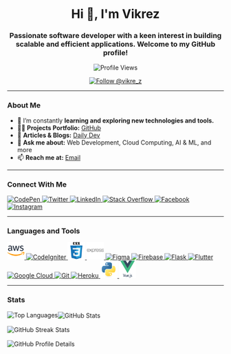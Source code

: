 <h1 align="center">Hi 👋, I'm Vikrez</h1>
<h3 align="center">
    Passionate software developer with a keen interest in building scalable and efficient applications. Welcome to my GitHub profile!
</h3>

<p align="center">
    <img src="https://komarev.com/ghpvc/?username=vikrez22&label=Profile%20views&color=0e75b6&style=flat" alt="Profile Views" />
</p>

<p align="center">
    <a href="https://twitter.com/vikre_z" target="_blank">
        <img src="https://img.shields.io/twitter/follow/vikre_z?logo=twitter&style=for-the-badge" alt="Follow @vikre_z" />
    </a>
</p>

---

### About Me
- 🌱 I’m constantly **learning and exploring new technologies and tools.** 
- 👨‍💻 **Projects Portfolio:** [GitHub](https://github.com/vikrez22)  
- 📝 **Articles & Blogs:** [Daily Dev](https://app.daily.dev/vikrez)  
- 💬 **Ask me about:** Web Development, Cloud Computing, AI & ML, and more  
- 📫 **Reach me at:** [Email](mailto:vikrez2021@gmail.com)

---

### Connect With Me
<p align="left">
    <a href="https://codepen.io/victor-jonah" target="_blank">
        <img src="https://raw.githubusercontent.com/rahuldkjain/github-profile-readme-generator/master/src/images/icons/Social/codepen.svg" alt="CodePen" height="30" width="40" />
    </a>
    <a href="https://twitter.com/vikre_z" target="_blank">
        <img src="https://raw.githubusercontent.com/rahuldkjain/github-profile-readme-generator/master/src/images/icons/Social/twitter.svg" alt="Twitter" height="30" width="40" />
    </a>
    <a href="https://linkedin.com/in/vikrez/" target="_blank">
        <img src="https://raw.githubusercontent.com/rahuldkjain/github-profile-readme-generator/master/src/images/icons/Social/linked-in-alt.svg" alt="LinkedIn" height="30" width="40" />
    </a>
    <a href="https://stackoverflow.com/users/20241298/vikrez" target="_blank">
        <img src="https://raw.githubusercontent.com/rahuldkjain/github-profile-readme-generator/master/src/images/icons/Social/stack-overflow.svg" alt="Stack Overflow" height="30" width="40" />
    </a>
    <!-- <a href="https://codesandbox.io/u/vikrez22" target="_blank">
        <img src="https://raw.githubusercontent.com/rahuldkjain/github-profile-readme-generator/master/src/images/icons/Social/codesandbox.svg" alt="CodeSandbox" height="30" width="40" />
    </a> -->
    <a href="https://www.facebook.com/vikteck" target="_blank">
        <img src="https://raw.githubusercontent.com/rahuldkjain/github-profile-readme-generator/master/src/images/icons/Social/facebook.svg" alt="Facebook" height="30" width="40" />
    </a>
    <a href="https://www.instagram.com/vik_rez/" target="_blank">
        <img src="https://raw.githubusercontent.com/rahuldkjain/github-profile-readme-generator/master/src/images/icons/Social/instagram.svg" alt="Instagram" height="30" width="40" />
    </a>
</p>

---

### Languages and Tools
<p align="left">
    <a href="https://aws.amazon.com" target="_blank">
        <img src="https://raw.githubusercontent.com/devicons/devicon/master/icons/amazonwebservices/amazonwebservices-original-wordmark.svg" alt="AWS" width="40" height="40" />
    </a>
    <a href="https://codeigniter.com" target="_blank">
        <img src="https://cdn.worldvectorlogo.com/logos/codeigniter.svg" alt="CodeIgniter" width="40" height="40" />
    </a>
    <a href="https://www.w3schools.com/css/" target="_blank">
        <img src="https://raw.githubusercontent.com/devicons/devicon/master/icons/css3/css3-original-wordmark.svg" alt="CSS3" width="40" height="40" />
    </a>
    <a href="https://expressjs.com" target="_blank">
        <img src="https://raw.githubusercontent.com/devicons/devicon/master/icons/express/express-original-wordmark.svg" alt="Express.js" width="40" height="40" />
    </a>
    <a href="https://www.figma.com/" target="_blank">
        <img src="https://www.vectorlogo.zone/logos/figma/figma-icon.svg" alt="Figma" width="40" height="40" />
    </a>
    <a href="https://firebase.google.com/" target="_blank">
        <img src="https://www.vectorlogo.zone/logos/firebase/firebase-icon.svg" alt="Firebase" width="40" height="40" />
    </a>
    <a href="https://flask.palletsprojects.com/" target="_blank">
        <img src="https://www.vectorlogo.zone/logos/pocoo_flask/pocoo_flask-icon.svg" alt="Flask" width="40" height="40" />
    </a>
    <a href="https://flutter.dev" target="_blank">
        <img src="https://www.vectorlogo.zone/logos/flutterio/flutterio-icon.svg" alt="Flutter" width="40" height="40" />
    </a>
    <a href="https://cloud.google.com" target="_blank">
        <img src="https://www.vectorlogo.zone/logos/google_cloud/google_cloud-icon.svg" alt="Google Cloud" width="40" height="40" />
    </a>
    <a href="https://git-scm.com/" target="_blank">
        <img src="https://www.vectorlogo.zone/logos/git-scm/git-scm-icon.svg" alt="Git" width="40" height="40" />
    </a>
    <a href="https://heroku.com" target="_blank">
        <img src="https://www.vectorlogo.zone/logos/heroku/heroku-icon.svg" alt="Heroku" width="40" height="40" />
    </a>
    <a href="https://www.python.org" target="_blank">
        <img src="https://raw.githubusercontent.com/devicons/devicon/master/icons/python/python-original.svg" alt="Python" width="40" height="40" />
    </a>
    <a href="https://vuejs.org/" target="_blank">
        <img src="https://raw.githubusercontent.com/devicons/devicon/master/icons/vuejs/vuejs-original-wordmark.svg" alt="Vue.js" width="40" height="40" />
    </a>
</p>

---

### Stats
<p>
    <img align="left" src="https://github-readme-stats.vercel.app/api/top-langs?username=vikrez22&show_icons=true&locale=en&layout=compact&theme=radical" alt="Top Languages" />
</p>
<p>
    <img align="center" src="https://github-readme-stats.vercel.app/api?username=vikrez22&show_icons=true&locale=en&theme=radical" alt="GitHub Stats" />
</p>
<p>
    <img align="center" src="https://github-readme-streak-stats.herokuapp.com/?user=vikrez22&theme=radical" alt="GitHub Streak Stats" />
</p>
<p>
    <img align="center" src="https://github-profile-summary-cards.vercel.app/api/cards/profile-details?username=vikrez22&theme=radical" alt="GitHub Profile Details" />
</p>


<!--[![Vikrez WakaTime stats](https://github-readme-stats.vercel.app/api/wakatime?username=vikrez22)](https://github.com/vikrez22/github-readme-stats-->

<!-- Uncomment this code later to track commits, experience, followers, and lots more... -->
<!--  <p align="left"> <a href="https://github.com/ryo-ma/github-profile-trophy"><img src="https://github-profile-trophy.vercel.app/?username=vikrez22" alt="vikrez22" /></a> </p>-->
